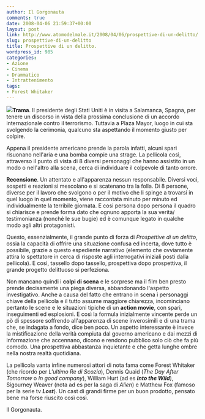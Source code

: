 ```yaml
---
author: Il Gorgonauta
comments: true
date: 2008-04-06 21:59:37+00:00
layout: post
link: http://www.atomodelmale.it/2008/04/06/prospettive-di-un-delitto/
slug: prospettive-di-un-delitto
title: Prospettive di un delitto.
wordpress_id: 985
categories:
- Azione
- Cinema
- Drammatico
- Intrattenimento
tags:
- Forest Whitaker
---
```


**[![](http://www.atomodelmale.it/wp-content/uploads/2008/04/Vantage-Point-300x186.jpg)](http://www.atomodelmale.it/wp-content/uploads/2008/04/Vantage-Point.jpg)Trama**. Il presidente degli Stati Uniti è in visita a Salamanca, Spagna, per tenere un discorso in vista della prossima conclusione di un accordo internazionale contro il terrorismo. Tuttavia a Plaza Mayor, luogo in cui sta svolgendo la cerimonia, qualcuno sta aspettando il momento giusto per colpire.

Appena il presidente americano prende la parola infatti, alcuni spari risuonano nell'aria e una bomba compie una strage. La pellicola così, attraverso il punto di vista di 8 diversi personaggi che hanno assistito in un modo o nell'altro alla scena, cerca di individuare il colpevole di tanto orrore.

**Recensione**. Un attentato e all'apparenza nessun responsabile. Diversi voci, sospetti e reazioni si mescolano e si scatenano tra la folla. Di 8 persone, diverse per il lavoro che svolgono o per il motivo che li spinge a trovarsi in quel luogo in quel momento, viene raccontata minuto per minuto ed individualmente la terribile giornata. E cosi persona dopo persona il quadro si chiarisce e prende forma dato che ognuno apporta la sua verità/ testimonianza (nonché le sue bugie) ed è comunque legato in qualche modo agli altri protagonisti.


Questo, essenzialmente, il grande punto di forza di _Prospettive di un delitto_, ossia la capacità di offrire una situazione confusa ed incerta, dove tutto è possibile, grazie a questo espediente narrativo (elemento che ovviamente attira lo spettatore in cerca di risposte agli interrogativi iniziali posti dalla pellicola). E così, tassello dopo tassello, prospettiva dopo prospettiva, il grande progetto delittuoso si perfeziona.

Non mancano quindi i **colpi di scena** e le sorprese ma il film ben presto prende decisamente una piega diversa, abbandonando l'aspetto investigativo. Anche a causa del fatto che entrano in scena i personaggi chiave della pellicola e il tutto assume maggiore chiarezza, incominciano pertanto le scene e le situazioni tipiche di un **action movie**, con spari, inseguimenti ed esplosioni. E così la formula inizialmente vincente perde un pò di spessore soffrendo all'apparenza di scene inverosimili e di una trama che, se indagata a fondo, dice ben poco. Un aspetto interessante è invece la mistificazione della verità compiuta dal governo americano e dai mezzi di informazione che accennano, dicono e rendono pubblico solo ciò che fa più comodo. Una prospettiva abbastanza inquietante e che getta lunghe ombre nella nostra realtà quotidiana.

La pellicola vanta infine numerosi attori di nota fama come Forest Whitaker (che ricordo per _L'ultimo Re di Scozia_), Dennis Quaid (_The Day After Tomorrow_ o _In good company_), William Hurt (ad es **_Into the Wild_**), Sigourney Weaver (nota ad es per la saga di _Alien_) e Matthew Fox (famoso per la serie tv _**Lost**_). Un cast di grandi firme per un buon prodotto, pensato bene ma forse riuscito così così.

Il Gorgonauta.
